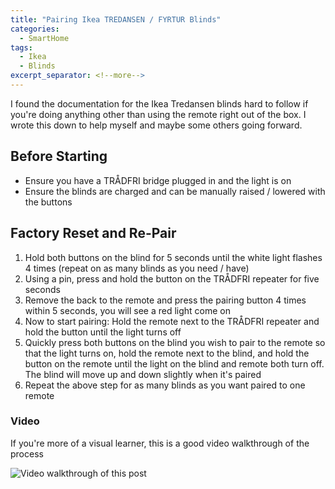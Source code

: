 ```yaml
---
title: "Pairing Ikea TREDANSEN / FYRTUR Blinds"
categories:
  - SmartHome
tags:
  - Ikea
  - Blinds
excerpt_separator: <!--more-->
---
```


I found the documentation for the Ikea Tredansen blinds hard to follow if you're doing anything other than using the remote right out of the box. I wrote this down to help myself and maybe some others going forward.

## Before Starting

- Ensure you have a TRÅDFRI bridge plugged in and the light is on
- Ensure the blinds are charged and can be manually raised / lowered with the buttons

## Factory Reset and Re-Pair

1. Hold both buttons on the blind for 5 seconds until the white light flashes 4 times (repeat on as many blinds as you need / have)
1. Using a pin, press and hold the button on the TRÅDFRI repeater for five seconds
1. Remove the back to the remote and press the pairing button 4 times within 5 seconds, you will see a red light come on
1. Now to start pairing: Hold the remote next to the TRÅDFRI repeater and hold the button until the light turns off
1. Quickly press both buttons on the blind you wish to pair to the remote so that the light turns on, hold the remote next to the blind, and hold the button on the remote until the light on the blind and remote both turn off. The blind will move up and down slightly when it's paired
1. Repeat the above step for as many blinds as you want paired to one remote

### Video

If you're more of a visual learner, this is a good video walkthrough of the process

![Video walkthrough of this post](https://www.youtube.com/embed/kvqFbKy_Ll4?si=6roWZYZ3UR5t4sUC)
